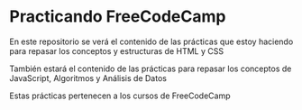 # Practicando FreeCodeCamp

En este repositorio se verá el contenido de las prácticas que estoy haciendo para repasar los conceptos y estructuras de HTML y CSS

También estará el contenido de las prácticas para repasar los conceptos de JavaScript, Algoritmos y Análisis de Datos

Estas prácticas pertenecen a los cursos de FreeCodeCamp
